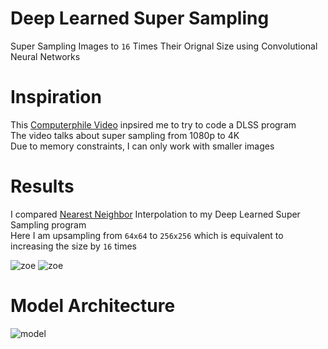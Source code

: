 # Deep Learned Super Sampling
Super Sampling Images to ```16``` Times Their Orignal Size using Convolutional Neural Networks <br/>

# Inspiration
This [Computerphile Video](https://www.youtube.com/watch?v=_DPRt3AcUEY) inpsired me to try to code a DLSS program <br/>
The video talks about super sampling from 1080p to 4K <br/>
Due to memory constraints, I can only work with smaller images

# Results
I compared [Nearest Neighbor](https://pillow.readthedocs.io/en/3.1.x/reference/Image.html#PIL.Image.Image.resize) Interpolation to my Deep Learned Super Sampling program <br/>
Here I am upsampling from ```64x64``` to ```256x256``` which is equivalent to increasing the size by ```16``` times

![zoe](https://raw.githubusercontent.com/vee-upatising/DLSS/master/Results/zoe.gif)
![zoe](https://raw.githubusercontent.com/vee-upatising/DLSS/master/Results/zoe2.gif)

# Model Architecture
![model](https://raw.githubusercontent.com/vee-upatising/DLSS/master/Results/DLSS.JPG)
